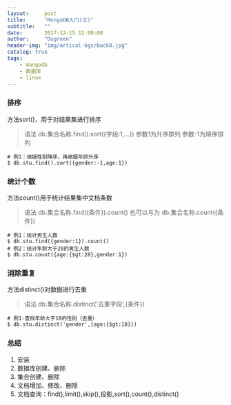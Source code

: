 ```yaml
---
layout:     post
title:      "MongoDB入门(三)"
subtitle:   ""
date:       2017-12-15 12:00:00
author:     "Dugreen"
header-img: "img/artical-bgs/back8.jpg"
catalog: true
tags:
    - mangodb
    - 数据库
    - linux
---
```


### 排序

方法sort()，用于对结果集进行排序

>语法
db.集合名称.find().sort({字段:1,...})
参数1为升序排列
参数-1为降序排列

```
# 例1：根据性别降序，再根据年龄升序
$ db.stu.find().sort({gender:-1,age:1})
```


### 统计个数

方法count()用于统计结果集中文档条数

>语法
db.集合名称.find({条件}).count()
也可以与为
db.集合名称.count({条件})

```
# 例1：统计男生人数
$ db.stu.find({gender:1}).count()
# 例2：统计年龄大于20的男生人数
$ db.stu.count({age:{$gt:20},gender:1})
```


### 消除重复

方法distinct()对数据进行去重

>语法
db.集合名称.distinct('去重字段',{条件})

```
# 例1:查找年龄大于18的性别（去重）
$ db.stu.distinct('gender',{age:{$gt:18}})
```

### 总结

1. 安装
2. 数据库创建、删除
3. 集合创建、删除
4. 文档增加、修改、删除
5. 文档查询：find(),limit(),skip(),投影,sort(),count(),distinct()
